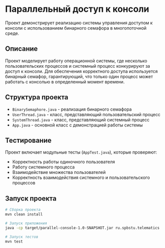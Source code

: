  # Параллельный доступ к консоли

Проект демонстрирует реализацию системы управления доступом к консоли с использованием бинарного семафора в многопоточной среде.

## Описание
Проект моделирует работу операционной системы, где несколько пользовательских процессов и системный процесс конкурируют за доступ к консоли. Для обеспечения корректного доступа используется бинарный семафор, гарантирующий, что только один процесс может работать с консолью в определенный момент времени.

## Структура проекта
- `BinarySemaphore.java` - реализация бинарного семафора
- `UserThread.java` - класс, представляющий пользовательский процесс
- `SystemThread.java` - класс, представляющий системный процесс
- `App.java` - основной класс с демонстрацией работы системы

## Тестирование
Проект включает модульные тесты (`AppTest.java`), которые проверяют:
- Корректность работы одиночного пользователя
- Работу системного процесса
- Взаимодействие множества пользователей
- Корректность взаимодействия системного и пользовательского процессов

## Запуск проекта
```bash
# Сборка проекта
mvn clean install

# Запуск приложения
java -cp target/parallel-console-1.0-SNAPSHOT.jar ru.spbstu.telematics.java.App

# Запуск тестов
mvn test
```